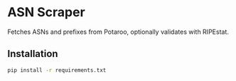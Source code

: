 # ASN Scraper

Fetches ASNs and prefixes from Potaroo, optionally validates with RIPEstat.

## Installation
```bash
pip install -r requirements.txt
